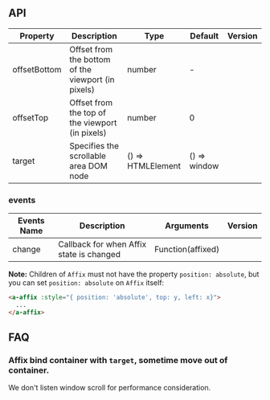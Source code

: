 ## API

| Property | Description | Type | Default | Version |
| --- | --- | --- | --- | --- |
| offsetBottom | Offset from the bottom of the viewport (in pixels) | number | - |  |
| offsetTop | Offset from the top of the viewport (in pixels) | number | 0 |  |
| target | Specifies the scrollable area DOM node | () => HTMLElement | () => window |  |

### events

| Events Name | Description                              | Arguments         | Version |
| ----------- | ---------------------------------------- | ----------------- | ------- |
| change      | Callback for when Affix state is changed | Function(affixed) |

**Note:** Children of `Affix` must not have the property `position: absolute`, but you can set `position: absolute` on `Affix` itself:

```html
<a-affix :style="{ position: 'absolute', top: y, left: x}">
  ...
</a-affix>
```

## FAQ

### Affix bind container with `target`, sometime move out of container.

We don't listen window scroll for performance consideration.

